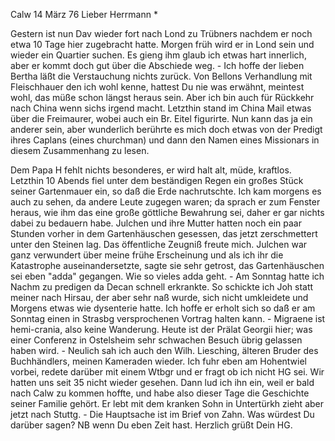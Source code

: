 Calw 14 März 76
Lieber Herrmann <Mogl>*

Gestern ist nun Dav wieder fort nach Lond zu Trübners nachdem er noch etwa 10 Tage hier zugebracht hatte. Morgen früh wird er in Lond sein und wieder ein Quartier suchen. Es gieng ihm glaub ich etwas hart innerlich, aber er kommt doch gut über die Abschiede weg. - Ich hoffe der lieben Bertha läßt die Verstauchung nichts zurück. Von Bellons Verhandlung mit Fleischhauer den ich wohl kenne, hattest Du nie was erwähnt, meintest wohl, das müße schon längst heraus sein. Aber ich bin auch für Rückkehr nach China wenn sichs irgend macht. Letzthin stand im China Mail etwas über die Freimaurer, wobei auch ein Br. Eitel figurirte. Nun kann das ja ein anderer sein, aber wunderlich berührte es mich doch etwas von der Predigt ihres Caplans (eines churchman) und dann den Namen eines Missionars in diesem Zusammenhang zu lesen.

Dem Papa H fehlt nichts besonderes, er wird halt alt, müde, kraftlos. Letzthin 10 Abends fiel unter dem beständigen Regen ein großes Stück seiner Gartenmauer ein, so daß die Erde nachrutschte. Ich kam morgens es auch zu sehen, da andere Leute zugegen waren; da sprach er zum Fenster heraus, wie ihm das eine große göttliche Bewahrung sei, daher er gar nichts dabei zu bedauern habe. Julchen und ihre Mutter hatten noch ein paar Stunden vorher in dem Gartenhäuschen gesessen, das jetzt zerschmettert unter den Steinen lag. Das öffentliche Zeugniß freute mich. Julchen war ganz verwundert über meine frühe Erscheinung und als ich ihr die Katastrophe auseinandersetzte, sagte sie sehr getrost, das Gartenhäuschen sei eben "adda" gegangen. Wie so vieles adda geht. - Am Sonntag hatte ich Nachm zu predigen da Decan schnell erkrankte. So schickte ich Joh statt meiner nach Hirsau, der aber sehr naß wurde, sich nicht umkleidete und Morgens etwas wie dysenterie hatte. Ich hoffe er erholt sich so daß er am Sonntag einen in Strasbg versprochenen Vortrag halten kann. - Migraene ist hemi-crania, also keine Wanderung. 
Heute ist der Prälat Georgii hier; was einer Conferenz in Ostelsheim sehr schwachen Besuch übrig gelassen haben wird. - Neulich sah ich auch den Wilh. Liesching, älteren Bruder des Buchhändlers, meinen Kameraden wieder. Ich fuhr eben am Hohentwiel vorbei, redete darüber mit einem Wtbgr und er fragt ob ich nicht HG sei. Wir hatten uns seit 35 nicht wieder gesehen. Dann lud ich ihn ein, weil er bald nach Calw zu kommen hoffte, und habe also dieser Tage die Geschichte seiner Familie gehört. Er lebt mit dem kranken Sohn in Untertürkh zieht aber jetzt nach Stuttg. - Die Hauptsache ist im Brief von Zahn. Was würdest Du darüber sagen? NB wenn Du eben Zeit hast. 
 Herzlich grüßt
 Dein HG.
